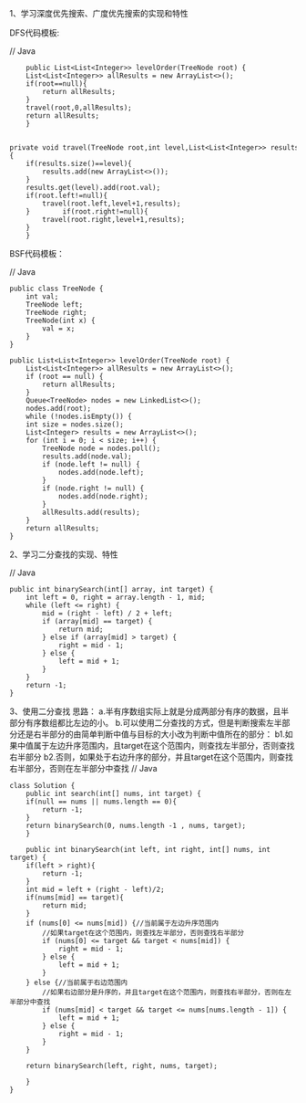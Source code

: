 1、学习深度优先搜索、广度优先搜索的实现和特性

DFS代码模板:

// Java

	    public List<List<Integer>> levelOrder(TreeNode root) {
		List<List<Integer>> allResults = new ArrayList<>();
		if(root==null){
		    return allResults;
		}
		travel(root,0,allResults);
		return allResults;
	    }

	    private void travel(TreeNode root,int level,List<List<Integer>> results){
		if(results.size()==level){
		    results.add(new ArrayList<>());
		}
		results.get(level).add(root.val);
		if(root.left!=null){
		    travel(root.left,level+1,results);
		}        if(root.right!=null){
		    travel(root.right,level+1,results);
		}
	    }

BSF代码模板：

// Java

	public class TreeNode {
		int val;
		TreeNode left;
		TreeNode right;
		TreeNode(int x) {
			val = x;
		}
	}
	
	public List<List<Integer>> levelOrder(TreeNode root) {
		List<List<Integer>> allResults = new ArrayList<>();
		if (root == null) {
			return allResults;
		}
		Queue<TreeNode> nodes = new LinkedList<>();
		nodes.add(root);
		while (!nodes.isEmpty()) {
		int size = nodes.size();
		List<Integer> results = new ArrayList<>();
		for (int i = 0; i < size; i++) {
			TreeNode node = nodes.poll();
			results.add(node.val);
			if (node.left != null) {
				nodes.add(node.left);
			}
			if (node.right != null) {
				nodes.add(node.right);
			}
			allResults.add(results);
		}
		return allResults;
	}

2、学习二分查找的实现、特性

// Java

	public int binarySearch(int[] array, int target) {
		int left = 0, right = array.length - 1, mid;
		while (left <= right) {
			mid = (right - left) / 2 + left;
			if (array[mid] == target) {
				return mid;
			} else if (array[mid] > target) {
				right = mid - 1;
			} else {
				left = mid + 1;
			}
		} 
		return -1;
	}    

 3、使用二分查找
 思路：
    a.半有序数组实际上就是分成两部分有序的数据，且半部分有序数组都比左边的小。
    b.可以使用二分查找的方式，但是判断搜索左半部分还是右半部分的由简单判断中值与目标的大小改为判断中值所在的部分：
        b1.如果中值属于左边升序范围内，且target在这个范围内，则查找左半部分，否则查找右半部分
        b2.否则，如果处于右边升序的部分，并且target在这个范围内，则查找右半部分，否则在左半部分中查找
// Java


    class Solution {
	    public int search(int[] nums, int target) {
		if(null == nums || nums.length == 0){
		    return -1;
		}
		return binarySearch(0, nums.length -1 , nums, target);
	    }

	    public int binarySearch(int left, int right, int[] nums, int target) {
		if(left > right){
		    return -1;
		}
		int mid = left + (right - left)/2;
		if(nums[mid] == target){
		    return mid;
		}
		if (nums[0] <= nums[mid]) {//当前属于左边升序范围内
			//如果target在这个范围内，则查找左半部分，否则查找右半部分
			if (nums[0] <= target && target < nums[mid]) {
			    right = mid - 1;
			} else {
			    left = mid + 1;
			}
		} else {//当前属于右边范围内
			//如果右边部分是升序的，并且target在这个范围内，则查找右半部分，否则在左半部分中查找
			if (nums[mid] < target && target <= nums[nums.length - 1]) {
			    left = mid + 1;
			} else {
			    right = mid - 1;
			}
		}

		return binarySearch(left, right, nums, target);

	    }
    } 
